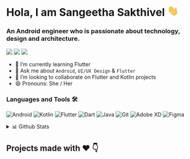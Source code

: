 # Hola, I am Sangeetha Sakthivel <img src="https://raw.githubusercontent.com/ABSphreak/ABSphreak/master/gifs/Hi.gif" width="30px">
### An Android engineer who is passionate about technology, design and architecture.
[<img height="30" src="https://img.shields.io/badge/linkedin-blue.svg?&style=for-the-badge&logo=linkedin&logoColor=white" />][LinkedIn]
[<img height="30" src="https://img.shields.io/badge/Gmail-D14836?style=for-the-badge&logo=gmail&logoColor=white" />][gmail]
[<img height="30" src="https://img.shields.io/badge/Medium-12100E?style=for-the-badge&logo=medium&logoColor=white" />][Medium]


- 🌱 I’m currently learning Flutter
- 💬 Ask me about ``Android``, ``UI/UX Design`` & ``Flutter`` 
- 👯 I’m looking to collaborate on Flutter and Kotlin projects
- 😄 Pronouns: She / Her

### Languages and Tools 🛠 
![Android](https://img.shields.io/badge/Android-3DDC84?style=for-the-badge&logo=android&logoColor=white)
![Kotlin](https://img.shields.io/badge/kotlin-%230095D5.svg?style=for-the-badge&logo=kotlin&logoColor=white)
![Flutter](https://img.shields.io/badge/Flutter-%2302569B.svg?style=for-the-badge&logo=Flutter&logoColor=white)
![Dart](https://img.shields.io/badge/dart-%230175C2.svg?style=for-the-badge&logo=dart&logoColor=white)
![Java](https://img.shields.io/badge/java-%23ED8B00.svg?style=for-the-badge&logo=java&logoColor=white)
![Git](https://img.shields.io/badge/git-%23F05033.svg?style=for-the-badge&logo=git&logoColor=white)
![Adobe XD](https://img.shields.io/badge/Adobe%20XD-470137?style=for-the-badge&logo=Adobe%20XD&logoColor=#FF61F6)
![Figma](https://img.shields.io/badge/figma-%23F24E1E.svg?style=for-the-badge&logo=figma&logoColor=white)

<details>
<summary>📊 Github Stats</summary>

<p align="center"> <img src="https://github-readme-stats.vercel.app/api?username=sangeethasakthivel99&show_icons=true&theme=gotham" alt="Ayushi Rawat | Stats" />

</details>

[gmail]: mailto:sakthivelsangeetha99@gmail.com
[linkedin]: https://www.linkedin.com/in/sangeetha-sakthivel-b729501a0/
[Medium]: https://medium.com/@sangeethasakthivel

## Projects made with ❤️ 👇

